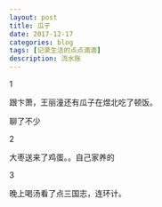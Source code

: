 ```yaml
---
layout: post
title: 瓜子
date: 2017-12-17
categories: blog
tags: [记录生活的点点滴滴]
description: 流水账
---
```


1 

跟卞萧，王丽潼还有瓜子在煜北吃了顿饭。

聊了不少

2

大枣送来了鸡蛋。。自己家养的

3

晚上喝汤看了点三国志，连环计。




